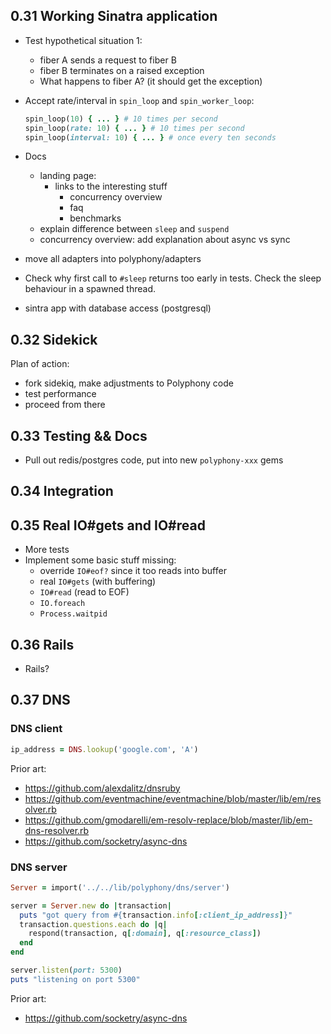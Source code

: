 ## 0.31 Working Sinatra application

- Test hypothetical situation 1:
  - fiber A sends a request to fiber B
  - fiber B terminates on a raised exception
  - What happens to fiber A? (it should get the exception)

- Accept rate/interval in `spin_loop` and `spin_worker_loop`:

  ```ruby
  spin_loop(10) { ... } # 10 times per second
  spin_loop(rate: 10) { ... } # 10 times per second
  spin_loop(interval: 10) { ... } # once every ten seconds
  ```

- Docs
  - landing page:
    - links to the interesting stuff
      - concurrency overview
      - faq
      - benchmarks
  - explain difference between `sleep` and `suspend`
  - concurrency overview: add explanation about async vs sync

- move all adapters into polyphony/adapters

- Check why first call to `#sleep` returns too early in tests. Check the
  sleep behaviour in a spawned thread.
- sintra app with database access (postgresql)

## 0.32 Sidekick

Plan of action:

- fork sidekiq, make adjustments to Polyphony code
- test performance
- proceed from there

## 0.33 Testing && Docs

- Pull out redis/postgres code, put into new `polyphony-xxx` gems

## 0.34 Integration

## 0.35 Real IO#gets and IO#read

- More tests
- Implement some basic stuff missing:
  - override `IO#eof?` since it too reads into buffer
  - real `IO#gets` (with buffering)
  - `IO#read` (read to EOF)
  - `IO.foreach`
  - `Process.waitpid`

## 0.36 Rails

- Rails?

## 0.37 DNS

### DNS client

```ruby
ip_address = DNS.lookup('google.com', 'A')
```

Prior art:

- https://github.com/alexdalitz/dnsruby
- https://github.com/eventmachine/eventmachine/blob/master/lib/em/resolver.rb
- https://github.com/gmodarelli/em-resolv-replace/blob/master/lib/em-dns-resolver.rb
- https://github.com/socketry/async-dns

### DNS server

```ruby
Server = import('../../lib/polyphony/dns/server')

server = Server.new do |transaction|
  puts "got query from #{transaction.info[:client_ip_address]}"
  transaction.questions.each do |q|
    respond(transaction, q[:domain], q[:resource_class])
  end
end

server.listen(port: 5300)
puts "listening on port 5300"
```

Prior art:

- https://github.com/socketry/async-dns

